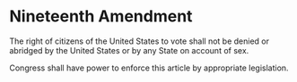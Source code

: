 # Nineteenth Amendment

The right of citizens of the United States to vote shall not be denied or abridged by the United States or by any State on account of sex.

Congress shall have power to enforce this article by appropriate legislation.

